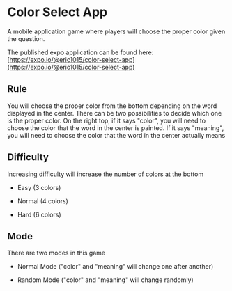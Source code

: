 # Color Select App

A mobile application game where players will choose the proper color given the question.

The published expo application can be found here: [https://expo.io/@eric1015/color-select-app](https://expo.io/@eric1015/color-select-app)

## Rule

You will choose the proper color from the bottom depending on the word displayed in the center. There can be two possibilities to decide which one is the proper color. On the right top, if it says "color", you will need to choose the color that the word in the center is painted. If it says "meaning", you will need to choose the color that the word in the center actually means

## Difficulty

Increasing difficulty will increase the number of colors at the bottom

* Easy (3 colors)

* Normal (4 colors)

* Hard (6 colors)

## Mode

There are two modes in this game

* Normal Mode ("color" and "meaning" will change one after another)

* Random Mode ("color" and "meaning" will change randomly)